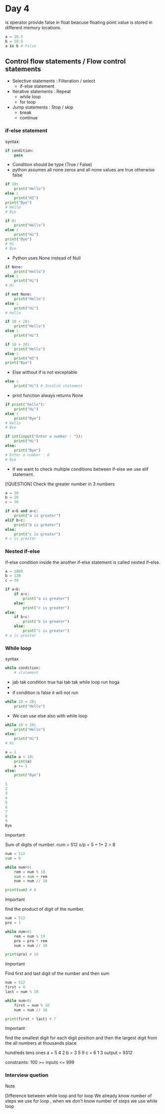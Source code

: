 # Day 4

is operator provide false in float beacuse floating point value is stored in different memory locations.
```python
a = 10.5
b = 10.5
a is b # False
```

## Control flow statements / Flow control statements

- Selective statements : Filteration / select
    - if-else statement
- Iterative statements : Repeat
    - while loop
    - for loop
- Jump statements : Stop / skip
    - break 
    - continue

### if-else statement
syntax:
```python
if condition:
    pass
```
- Condition should be <bool> type (True / False)
- python assumes all none zeros and all none values are true otherwise false
```python
if 10:
    print("Hello") 
else :
    print("HI")
print("Bye")
# Hello
# Bye
```
```python
if 0:
    print("Hello") 
else :
    print("Hi")
print("Bye")
# Hi
# Bye
```
- Python uses None instead of Null
```python
if None:
    print("Hello") 
else :
    print("Hi")
# Hi
```
```python
if not None:
    print("Hello") 
else :
    print("Hi")
# Hello
```

```python
if 10 < 20:
    print("Hello")
else :
    print("Hi")
```

```python
if 10 > 20:
    print("Hello")
else :
    print("HI")
print("Bye")
```

- Else without if is not exceptable
```python
else :
    print("Hi") # Invalid statement
```
- print function always returns None
```python
if print("hello"):
    print("Hi")
else :
    print("Bye") 
# Hello
# Bye
```
```python
if int(input("Enter a number : ")):
    print("Hi")
else:
    print("Bye")
# Enter a number : 0
# Bye
```

- If we want to check multiple conditions between if-else we use elif statement.

[!QUESTION]
Check the greater number in 3 numbers
```python
a = 10
b = 20
c = 30

if a>b and a>c:
    print("a is greater")
elif b>c:
    print("b is greater")
else:
    print("c is greater")
# c is greater
```

### Nested if-else
if-else condition inside the another if-else statement is called nested if-else.
```python
a = 1000
b = 120
c = 30

if a>b:
    if a>c:
        print("a is greater")
    else:
        print("c is greater")
else:
    if b>c:
        print("b is greater")
    else:
        print("c is greater")
# a is greater
```

### While loop
syntax
```python
while condition:
    # statement
```
- jab tak condition true hai tab tak while loop run hoga
- 
- if condition is false it will not run
```python
while 10 < 20:
    print("Hello")
```
- We can use else also with while loop
```python
while 10 > 20:
    print("Hello")
else:
    print("Hi")
# Hi
```

```python
a = 1
while a < 10:
    print(a)
    a += 1
else:
    print("Bye")

1
2
3
4
5
6
7
8
9
Bye
```

> [!IMPORTANT]
Sum of digits of number.
num = 512
o/p = 5 + 1+ 2 = 8

```python
num = 512
sum = 0

while num>0:
    rem = num % 10
    sum = sum + rem
    num = num // 10

print(sum) # 8
```

> [!IMPORTANT]
find the product of digit of the number.
```python
num = 512
pro = 1

while num>0:
    rem = num % 10
    pro = pro * rem
    num = num // 10

print(pro) # 10
```

> [!IMPORTANT]
Find first and last digit of the number and then sum
```python
num = 512
first = 0
last = num % 10

while num>0:
    first = num % 10
    num = num // 10

print(first + last) # 7
```

> [!IMPORTANT]
find the smallest digit for each digit position and then the largest digit from the all numbers at thousands place

hundreds tens ones
a = 5   4   2
b = 3   5   9
c = 6   1   3
output = 9312

constraints:
100 >= inputs <= 999 


### Interview quetion
> [!NOTE]
> Difference between while loop and for loop
We already know number of steps we use for loop , when we don't know number of steps we use while loop


